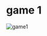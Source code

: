 # game 1

![game1](https://user-images.githubusercontent.com/65272471/126030665-118d6e94-33c8-4d35-9505-01427ce9f946.gif)

